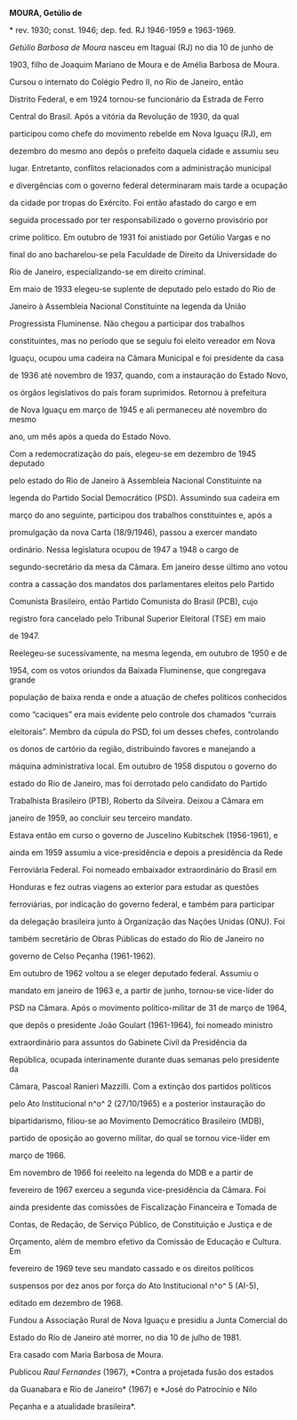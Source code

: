 **MOURA, Getúlio de**



\* rev. 1930; const. 1946; dep. fed. RJ 1946-1959 e 1963-1969.



*Getúlio Barbosa de Moura* nasceu em Itaguaí (RJ) no dia 10 de junho de

1903, filho de Joaquim Mariano de Moura e de Amélia Barbosa de Moura.



Cursou o internato do Colégio Pedro II, no Rio de Janeiro, então

Distrito Federal, e em 1924 tornou-se funcionário da Estrada de Ferro

Central do Brasil. Após a vitória da Revolução de 1930, da qual

participou como chefe do movimento rebelde em Nova Iguaçu (RJ), em

dezembro do mesmo ano depôs o prefeito daquela cidade e assumiu seu

lugar. Entretanto, conflitos relacionados com a administração municipal

e divergências com o governo federal determinaram mais tarde a ocupação

da cidade por tropas do Exército. Foi então afastado do cargo e em

seguida processado por ter responsabilizado o governo provisório por

crime político. Em outubro de 1931 foi anistiado por Getúlio Vargas e no

final do ano bacharelou-se pela Faculdade de Direito da Universidade do

Rio de Janeiro, especializando-se em direito criminal.



Em maio de 1933 elegeu-se suplente de deputado pelo estado do Rio de

Janeiro à Assembleia Nacional Constituinte na legenda da União

Progressista Fluminense. Não chegou a participar dos trabalhos

constituintes, mas no período que se seguiu foi eleito vereador em Nova

Iguaçu, ocupou uma cadeira na Câmara Municipal e foi presidente da casa

de 1936 até novembro de 1937, quando, com a instauração do Estado Novo,

os órgãos legislativos do país foram suprimidos. Retornou à prefeitura

de Nova Iguaçu em março de 1945 e ali permaneceu até novembro do mesmo

ano, um mês após a queda do Estado Novo.



Com a redemocratização do país, elegeu-se em dezembro de 1945 deputado

pelo estado do Rio de Janeiro à Assembleia Nacional Constituinte na

legenda do Partido Social Democrático (PSD). Assumindo sua cadeira em

março do ano seguinte, participou dos trabalhos constituintes e, após a

promulgação da nova Carta (18/9/1946), passou a exercer mandato

ordinário. Nessa legislatura ocupou de 1947 a 1948 o cargo de

segundo-secretário da mesa da Câmara. Em janeiro desse último ano votou

contra a cassação dos mandatos dos parlamentares eleitos pelo Partido

Comunista Brasileiro, então Partido Comunista do Brasil (PCB), cujo

registro fora cancelado pelo Tribunal Superior Eleitoral (TSE) em maio

de 1947.



Reelegeu-se sucessivamente, na mesma legenda, em outubro de 1950 e de

1954, com os votos oriundos da Baixada Fluminense, que congregava grande

população de baixa renda e onde a atuação de chefes políticos conhecidos

como “caciques” era mais evidente pelo controle dos chamados “currais

eleitorais”. Membro da cúpula do PSD, foi um desses chefes, controlando

os donos de cartório da região, distribuindo favores e manejando a

máquina administrativa local. Em outubro de 1958 disputou o governo do

estado do Rio de Janeiro, mas foi derrotado pelo candidato do Partido

Trabalhista Brasileiro (PTB), Roberto da Silveira. Deixou a Câmara em

janeiro de 1959, ao concluir seu terceiro mandato.



Estava então em curso o governo de Juscelino Kubitschek (1956-1961), e

ainda em 1959 assumiu a vice-presidência e depois a presidência da Rede

Ferroviária Federal. Foi nomeado embaixador extraordinário do Brasil em

Honduras e fez outras viagens ao exterior para estudar as questões

ferroviárias, por indicação do governo federal, e também para participar

da delegação brasileira junto à Organização das Nações Unidas (ONU). Foi

também secretário de Obras Públicas do estado do Rio de Janeiro no

governo de Celso Peçanha (1961-1962).



Em outubro de 1962 voltou a se eleger deputado federal. Assumiu o

mandato em janeiro de 1963 e, a partir de junho, tornou-se vice-líder do

PSD na Câmara. Após o movimento político-militar de 31 de março de 1964,

que depôs o presidente João Goulart (1961-1964), foi nomeado ministro

extraordinário para assuntos do Gabinete Civil da Presidência da

República, ocupada interinamente durante duas semanas pelo presidente da

Câmara, Pascoal Ranieri Mazzilli. Com a extinção dos partidos políticos

pelo Ato Institucional n^o^ 2 (27/10/1965) e a posterior instauração do

bipartidarismo, filiou-se ao Movimento Democrático Brasileiro (MDB),

partido de oposição ao governo militar, do qual se tornou vice-líder em

março de 1966.



Em novembro de 1966 foi reeleito na legenda do MDB e a partir de

fevereiro de 1967 exerceu a segunda vice-presidência da Câmara. Foi

ainda presidente das comissões de Fiscalização Financeira e Tomada de

Contas, de Redação, de Serviço Público, de Constituição e Justiça e de

Orçamento, além de membro efetivo da Comissão de Educação e Cultura. Em

fevereiro de 1969 teve seu mandato cassado e os direitos políticos

suspensos por dez anos por força do Ato Institucional n^o^ 5 (AI-5),

editado em dezembro de 1968.



Fundou a Associação Rural de Nova Iguaçu e presidiu a Junta Comercial do

Estado do Rio de Janeiro até morrer, no dia 10 de julho de 1981.



Era casado com Maria Barbosa de Moura.



Publicou *Raul Fernandes* (1967), *Contra a projetada fusão dos estados

da Guanabara e Rio de Janeiro* (1967) e *José do Patrocínio e Nilo

Peçanha e a atualidade brasileira*.



